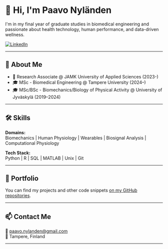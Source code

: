 # 👋 Hi, I'm Paavo Nyländen

I'm in my final year of graduate studies in biomedical engineering and passionate about health technology, human performance, and data-driven wellness.

[![LinkedIn](https://img.shields.io/badge/LinkedIn-blue?style=flat-square&logo=linkedin&logoColor=white)](https://www.linkedin.com/in/paavonylanden/)

---

## 🧠 About Me

- 🔬 Research Associate @ JAMK University of Applied Sciences (2023-)  
- 🎓 MSc - Biomedical Engineering @ Tampere University (2024–)
- 🎓 MSc/BSc - Biomechanics/Biology of Physical Activity @ University of Jyväskylä (2019–2024)

---

## 🛠️ Skills

**Domains:**  
Biomechanics | Human Physiology | Wearables | Biosignal Analysis | Computational Physiology

**Tech Stack:**  
Python | R | SQL | MATLAB | Unix | Git

---

## 🚀 Portfolio

You can find my projects and other code snippets [on my GitHub repositories](https://github.com/panyland?tab=repositories). 

---

## 📫 Contact Me

📧 [paavo.nylanden@gmail.com](mailto:paavo.nylanden@gmail.com)  
📍 Tampere, Finland  

---


